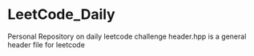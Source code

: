 # LeetCode_Daily
Personal Repository on daily leetcode challenge
header.hpp is a general header file for leetcode 
